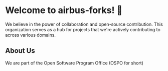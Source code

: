 # Welcome to airbus-forks! 🛫

We believe in the power of collaboration and open-source contribution. 
This organization serves as a hub for projects that we're actively contributing to across various domains.

## About Us
We are part of the Open Software Program Office  (OSPO for short)
